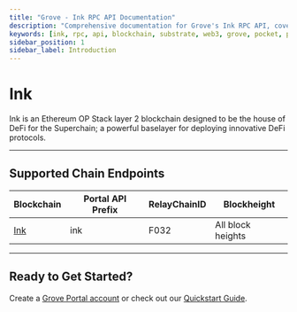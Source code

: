 ```yaml
---
title: "Grove - Ink RPC API Documentation"
description: "Comprehensive documentation for Grove's Ink RPC API, covering endpoint details and integration strategies for blockchain developers."
keywords: [ink, rpc, api, blockchain, substrate, web3, grove, pocket, pokt, L2]
sidebar_position: 1
sidebar_label: Introduction
---
```


# Ink

Ink is an Ethereum OP Stack layer 2 blockchain designed to be the house of DeFi for the Superchain; a powerful baselayer for deploying innovative DeFi protocols.

---

## Supported Chain Endpoints

| Blockchain                                 | Portal API Prefix | RelayChainID | Blockheight         |
| ------------------------------------------ | ----------------- | ------------ | ------------------- |
| [Ink](./endpoints/ink) | ink | F032         | All block heights |

---

## Ready to Get Started?

Create a [Grove Portal account](https://portal.grove.city) or check out our [Quickstart Guide](/guides/getting-started/quickstart).
